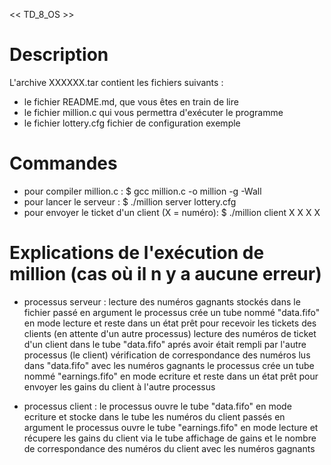  <<	TD_8_OS  >>


# Description

L'archive XXXXXX.tar contient les fichiers suivants :
- le fichier README.md, que vous êtes en train de lire
- le fichier million.c qui vous permettra d'exécuter le programme
- le fichier lottery.cfg fichier de configuration exemple

# Commandes

- pour compiler million.c : 
	$ gcc million.c -o million -g -Wall
- pour lancer le serveur :
	$ ./million server lottery.cfg
- pour envoyer le ticket d'un client (X = numéro): 
	$ ./million client X X X X 

# Explications de l'exécution de million (cas où il n y a aucune erreur)

- processus serveur : 
	lecture des numéros gagnants stockés dans le fichier passé en argument
	le processus crée un tube nommé "data.fifo" en mode lecture et reste dans un état prêt pour recevoir les tickets des clients (en attente d'un autre processus)
	lecture des numéros de ticket d'un client dans le tube "data.fifo" aprés avoir était rempli par l'autre processus (le client)
	vérification de correspondance des numéros lus dans "data.fifo" avec les numéros gagnants 
	le processus crée un tube nommé "earnings.fifo" en mode ecriture et reste dans un état prêt pour envoyer les gains du client à l'autre processus 

- processus client :
	le processus ouvre le tube "data.fifo" en mode ecriture et stocke dans le tube les numéros du client passés en argument
	le processus ouvre le tube "earnings.fifo" en mode lecture et récupere les gains du client via le tube 
	affichage de gains et le nombre de correspondance des numéros du client avec les numéros gagnants 
